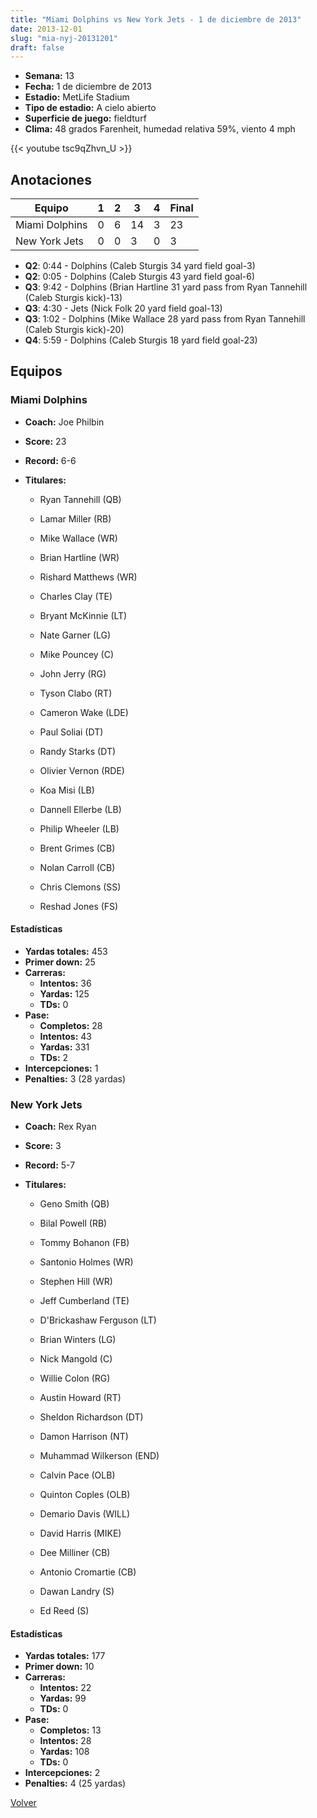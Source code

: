 ```yaml
---
title: "Miami Dolphins vs New York Jets - 1 de diciembre de 2013"
date: 2013-12-01
slug: "mia-nyj-20131201"
draft: false
---
```


- **Semana:** 13
- **Fecha:** 1 de diciembre de 2013
- **Estadio:** MetLife Stadium
- **Tipo de estadio:** A cielo abierto
- **Superficie de juego:** fieldturf
- **Clima:** 48 grados Farenheit, humedad relativa 59%, viento 4 mph


{{< youtube tsc9qZhvn_U >}}


## Anotaciones
| Equipo | 1 | 2 | 3 | 4 | Final |
|--------|---|---|---|---|-------|
| Miami Dolphins  | 0 | 6 | 14 | 3  | 23 |
| New York Jets  | 0 | 0 | 3 | 0  | 3 |
- **Q2**: 0:44 - Dolphins (Caleb Sturgis 34 yard field goal-3)
- **Q2**: 0:05 - Dolphins (Caleb Sturgis 43 yard field goal-6)
- **Q3**: 9:42 - Dolphins (Brian Hartline 31 yard pass from Ryan Tannehill (Caleb Sturgis kick)-13)
- **Q3**: 4:30 - Jets (Nick Folk 20 yard field goal-13)
- **Q3**: 1:02 - Dolphins (Mike Wallace 28 yard pass from Ryan Tannehill (Caleb Sturgis kick)-20)
- **Q4**: 5:59 - Dolphins (Caleb Sturgis 18 yard field goal-23)


## Equipos


### Miami Dolphins
* **Coach:** Joe Philbin
* **Score:** 23
* **Record:** 6-6
* **Titulares:** 

  * Ryan Tannehill (QB) 

  * Lamar Miller (RB) 

  * Mike Wallace (WR) 

  * Brian Hartline (WR) 

  * Rishard Matthews (WR) 

  * Charles Clay (TE) 

  * Bryant McKinnie (LT) 

  * Nate Garner (LG) 

  * Mike Pouncey (C) 

  * John Jerry (RG) 

  * Tyson Clabo (RT) 

  * Cameron Wake (LDE) 

  * Paul Soliai (DT) 

  * Randy Starks (DT) 

  * Olivier Vernon (RDE) 

  * Koa Misi (LB) 

  * Dannell Ellerbe (LB) 

  * Philip Wheeler (LB) 

  * Brent Grimes (CB) 

  * Nolan Carroll (CB) 

  * Chris Clemons (SS) 

  * Reshad Jones (FS) 

#### Estadísticas
* **Yardas totales:** 453
* **Primer down:** 25
* **Carreras:**
  * **Intentos:** 36
  * **Yardas:** 125
  * **TDs:** 0
* **Pase:**
  * **Completos:** 28
  * **Intentos:** 43
  * **Yardas:** 331
  * **TDs:** 2
* **Intercepciones:** 1
* **Penalties:** 3 (28 yardas)

### New York Jets
* **Coach:** Rex Ryan
* **Score:** 3
* **Record:** 5-7
* **Titulares:** 

  * Geno Smith (QB) 

  * Bilal Powell (RB) 

  * Tommy Bohanon (FB) 

  * Santonio Holmes (WR) 

  * Stephen Hill (WR) 

  * Jeff Cumberland (TE) 

  * D'Brickashaw Ferguson (LT) 

  * Brian Winters (LG) 

  * Nick Mangold (C) 

  * Willie Colon (RG) 

  * Austin Howard (RT) 

  * Sheldon Richardson (DT) 

  * Damon Harrison (NT) 

  * Muhammad Wilkerson (END) 

  * Calvin Pace (OLB) 

  * Quinton Coples (OLB) 

  * Demario Davis (WILL) 

  * David Harris (MIKE) 

  * Dee Milliner (CB) 

  * Antonio Cromartie (CB) 

  * Dawan Landry (S) 

  * Ed Reed (S) 

#### Estadísticas
* **Yardas totales:** 177
* **Primer down:** 10
* **Carreras:**
  * **Intentos:** 22
  * **Yardas:** 99
  * **TDs:** 0
* **Pase:**
  * **Completos:** 13
  * **Intentos:** 28
  * **Yardas:** 108
  * **TDs:** 0
* **Intercepciones:** 2
* **Penalties:** 4 (25 yardas)


[Volver](/historia/2013)
